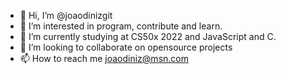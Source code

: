 - 👋 Hi, I’m @joaodinizgit
- 👀 I’m interested in program, contribute and learn.
- 🌱 I’m currently studying at CS50x 2022 and JavaScript and C.
- 💞️ I’m looking to collaborate on opensource projects
- 📫 How to reach me joaodiniz@msn.com

<!---
joaodinizgit/joaodinizgit is a ✨ special ✨ repository because its `README.md` (this file) appears on your GitHub profile.
You can click the Preview link to take a look at your changes.
--->
